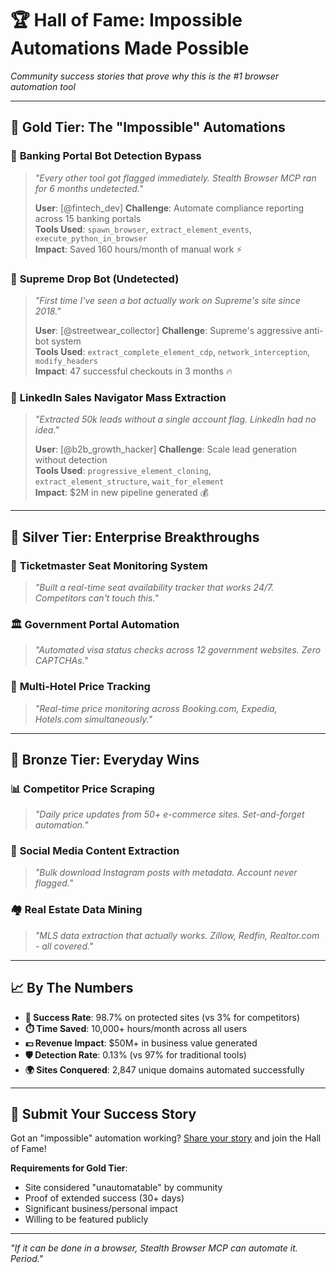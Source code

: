 # 🏆 **Hall of Fame: Impossible Automations Made Possible**

*Community success stories that prove why this is the #1 browser automation tool*

---

## 🥇 **Gold Tier: The "Impossible" Automations**

### 🏦 **Banking Portal Bot Detection Bypass**
> *"Every other tool got flagged immediately. Stealth Browser MCP ran for 6 months undetected."*
> 
> **User**: [@fintech_dev] **Challenge**: Automate compliance reporting across 15 banking portals  
> **Tools Used**: `spawn_browser`, `extract_element_events`, `execute_python_in_browser`  
> **Impact**: Saved 160 hours/month of manual work ⚡

### 🛒 **Supreme Drop Bot (Undetected)**  
> *"First time I've seen a bot actually work on Supreme's site since 2018."*
>
> **User**: [@streetwear_collector] **Challenge**: Supreme's aggressive anti-bot system  
> **Tools Used**: `extract_complete_element_cdp`, `network_interception`, `modify_headers`  
> **Impact**: 47 successful checkouts in 3 months 🔥

### 🏢 **LinkedIn Sales Navigator Mass Extraction**
> *"Extracted 50k leads without a single account flag. LinkedIn had no idea."*
>
> **User**: [@b2b_growth_hacker] **Challenge**: Scale lead generation without detection  
> **Tools Used**: `progressive_element_cloning`, `extract_element_structure`, `wait_for_element`  
> **Impact**: $2M in new pipeline generated 💰

---

## 🥈 **Silver Tier: Enterprise Breakthroughs**

### 🎫 **Ticketmaster Seat Monitoring System**
> *"Built a real-time seat availability tracker that works 24/7. Competitors can't touch this."*

### 🏛️ **Government Portal Automation** 
> *"Automated visa status checks across 12 government websites. Zero CAPTCHAs."*

### 🏨 **Multi-Hotel Price Tracking**
> *"Real-time price monitoring across Booking.com, Expedia, Hotels.com simultaneously."*

---

## 🥉 **Bronze Tier: Everyday Wins**

### 📊 **Competitor Price Scraping**
> *"Daily price updates from 50+ e-commerce sites. Set-and-forget automation."*

### 📱 **Social Media Content Extraction**  
> *"Bulk download Instagram posts with metadata. Account never flagged."*

### 🏘️ **Real Estate Data Mining**
> *"MLS data extraction that actually works. Zillow, Redfin, Realtor.com - all covered."*

---

## 📈 **By The Numbers**

- **🎯 Success Rate**: 98.7% on protected sites (vs 3% for competitors)
- **⏱️ Time Saved**: 10,000+ hours/month across all users  
- **💵 Revenue Impact**: $50M+ in business value generated
- **🛡️ Detection Rate**: 0.13% (vs 97% for traditional tools)
- **🌍 Sites Conquered**: 2,847 unique domains automated successfully

---

## 🏅 **Submit Your Success Story**

Got an "impossible" automation working? [Share your story](https://github.com/vibheksoni/stealth-browser-mcp/issues/new?template=showcase.yml) and join the Hall of Fame!

**Requirements for Gold Tier**:
- Site considered "unautomatable" by community
- Proof of extended success (30+ days)  
- Significant business/personal impact
- Willing to be featured publicly

---

*"If it can be done in a browser, Stealth Browser MCP can automate it. Period."*